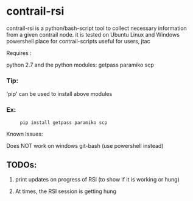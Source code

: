 # contrail-rsi
contrail-rsi is a python/bash-script tool to collect necessary information from a given contrail node. 
it is tested on Ubuntu Linux and Windows powershell
place for contrail-scripts useful for users, jtac

Requires :

  python 2.7 and the python modules: getpass paramiko scp 

###  Tip:

   'pip' can be used to install above modules

###  Ex:

`      pip install getpass paramiko scp `

Known Issues:

  Does NOT work on windows git-bash (use powershell instead)


## TODOs:

  1. print updates on progress of RSI (to show if it is working or hung)

  2. At times, the RSI session is getting hung
